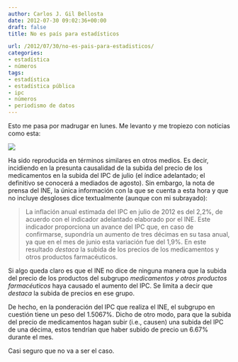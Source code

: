 ```yaml
---
author: Carlos J. Gil Bellosta
date: 2012-07-30 09:02:36+00:00
draft: false
title: No es país para estadísticos

url: /2012/07/30/no-es-pais-para-estadisticos/
categories:
- estadística
- números
tags:
- estadística
- estadística pública
- ipc
- números
- periodismo de datos
---
```


Esto me pasa por madrugar en lunes. Me levanto y me tropiezo con noticias como esta:

[![](/wp-uploads/2012/07/noticia_ine_ipc.png#center)
](/wp-uploads/2012/07/noticia_ine_ipc.png#center)

Ha sido reproducida en términos similares en otros medios. Es decir, incidiendo en la presunta causalidad de la subida del precio de los medicamentos en la subida del IPC de julio (el índice adelantado; el definitivo se conocerá a mediados de agosto). Sin embargo, la nota de prensa del INE, la única información con la que se cuenta a esta hora y que no incluye desgloses dice textualmente (aunque con mi subrayado):

>La inflación anual estimada del IPC en julio de 2012 es del 2,2%, de acuerdo con el indicador adelantado elaborado por el INE.
>Este indicador proporciona un avance del IPC que, en caso de confirmarse, supondría un aumento de tres décimas en su tasa anual, ya que en el mes de junio esta variación fue del 1,9%.
>En este resultado _destaca_ la subida de los precios de los medicamentos y otros productos farmacéuticos.

Si algo queda claro es que el INE no dice de ninguna manera que la subida del precio de los productos del subgrupo _medicamentos y otros productos farmacéuticos_ haya causado el aumento del IPC. Se limita a decir que _destaca_ la subida de precios en ese grupo.

De hecho, en la ponderación del IPC que realiza el INE, el subgrupo en cuestión tiene un peso del 1.5067%. Dicho de otro modo, para que la subida del precio de medicamentos hagan subir (i.e., causen) una subida del IPC de una décima, estos tendrían que haber subido de precio un 6.67% durante el mes.

Casi seguro que no va a ser el caso.
